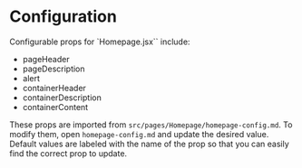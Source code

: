 # Configuration

Configurable props for `Homepage.jsx`` include:
- pageHeader
- pageDescription
- alert
- containerHeader
- containerDescription
- containerContent

These props are imported from `src/pages/Homepage/homepage-config.md`. To modify them, open `homepage-config.md` and update the desired value. Default values are labeled with the name of the prop so that you can easily find the correct prop to update.